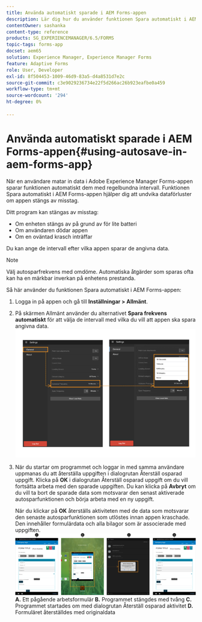 ```yaml
---
title: Använda automatiskt sparade i AEM Forms-appen
description: Lär dig hur du använder funktionen Spara automatiskt i AEM Forms-appen för att undvika dataförlust.
contentOwner: sashanka
content-type: reference
products: SG_EXPERIENCEMANAGER/6.5/FORMS
topic-tags: forms-app
docset: aem65
solution: Experience Manager, Experience Manager Forms
feature: Adaptive Forms
role: User, Developer
exl-id: 8f504453-1009-46d9-83a5-d4a8531d7e2c
source-git-commit: c3e9029236734e22f5d266ac26b923eafbe0a459
workflow-type: tm+mt
source-wordcount: '294'
ht-degree: 0%

---
```


# Använda automatiskt sparade i AEM Forms-appen{#using-autosave-in-aem-forms-app}

När en användare matar in data i Adobe Experience Manager Forms-appen sparar funktionen automatiskt dem med regelbundna intervall. Funktionen Spara automatiskt i AEM Forms-appen hjälper dig att undvika dataförluster om appen stängs av misstag.

Ditt program kan stängas av misstag:

* Om enheten stängs av på grund av för lite batteri
* Om användaren dödar appen
* Om en oväntad krasch inträffar

Du kan ange de intervall efter vilka appen sparar de angivna data.

>[!NOTE]
>
>Välj autosparfrekvens med omdöme. Automatiska åtgärder som sparas ofta kan ha en märkbar inverkan på enhetens prestanda.

Så här använder du funktionen Spara automatiskt i AEM Forms-appen:

1. Logga in på appen och gå till **Inställningar > Allmänt**.
1. På skärmen Allmänt använder du alternativet **Spara frekvens automatiskt** för att välja de intervall med vilka du vill att appen ska spara angivna data.
   [![Anger automatiskt sparad frekvens](assets/using-autosave-freq-07.png)](assets/using-autosave-freq-07-1.png)

1. När du startar om programmet och loggar in med samma användare uppmanas du att återställa uppgiften i dialogrutan Återställ osparad uppgift. Klicka på **OK** i dialogrutan Återställ osparad uppgift om du vill fortsätta arbeta med den sparade uppgiften. Du kan klicka på **Avbryt** om du vill ta bort de sparade data som motsvarar den senast aktiverade autosparfunktionen och börja arbeta med en ny uppgift.

   När du klickar på **OK** återställs aktiviteten med de data som motsvarar den senaste autosparfunktionen som utlöstes innan appen kraschade. Den innehåller formulärdata och alla bilagor som är associerade med uppgiften.
   [![Hämtning av en uppgift återskapad ](assets/autosave-flow.png)](assets/using-autosave-freq-06.png)**A.** Ett pågående arbetsformulär **B.** Programmet stängdes med tvång **C.** Programmet startades om med dialogrutan Återställ osparad aktivitet **D.** Formuläret återställdes med originaldata
